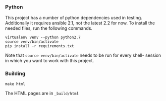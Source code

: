 ### Python

This project has a number of python dependencies used in testing. Additionally
it requires ansible 2.1, not the latest 2.2 for now. To install the needed
files, run the following commands.

```
virtualenv venv --python python2.7
source venv/bin/activate
pip install -r requirements.txt
```

Note that `source venv/bin/activate` needs to be run for every shell-
session in which you want to work with this project.

### Building
```
make html
```
The HTML pages are in `_build/html`
